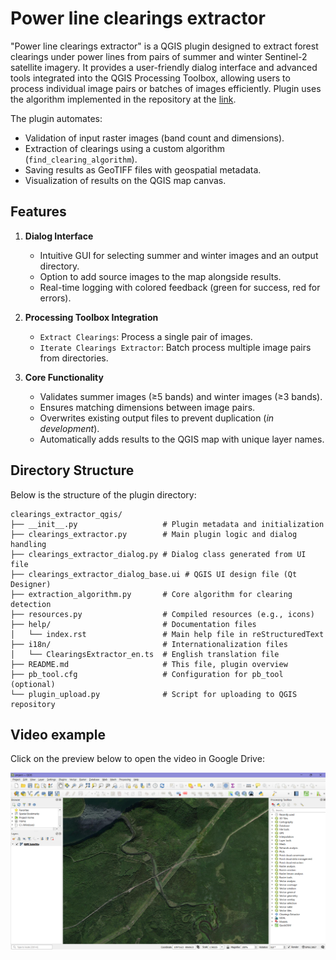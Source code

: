 # Power line clearings extractor

"Power line clearings extractor" is a QGIS plugin designed to extract forest clearings under power lines from pairs of summer and winter Sentinel-2 satellite imagery. It provides a user-friendly dialog interface and advanced tools integrated into the QGIS Processing Toolbox, allowing users to process individual image pairs or batches of images efficiently. Plugin uses the algorithm implemented in the repository at the [link](https://github.com/yana-b27/clearings_extraction_algorithm).

The plugin automates:
- Validation of input raster images (band count and dimensions).
- Extraction of clearings using a custom algorithm (`find_clearing_algorithm`).
- Saving results as GeoTIFF files with geospatial metadata.
- Visualization of results on the QGIS map canvas.

## Features

1. **Dialog Interface**
   - Intuitive GUI for selecting summer and winter images and an output directory.
   - Option to add source images to the map alongside results.
   - Real-time logging with colored feedback (green for success, red for errors).

2. **Processing Toolbox Integration**
   - `Extract Clearings`: Process a single pair of images.
   - `Iterate Clearings Extractor`: Batch process multiple image pairs from directories.

3. **Core Functionality**
   - Validates summer images (≥5 bands) and winter images (≥3 bands).
   - Ensures matching dimensions between image pairs.
   - Overwrites existing output files to prevent duplication (*in development*).
   - Automatically adds results to the QGIS map with unique layer names.

## Directory Structure

Below is the structure of the plugin directory:

```
clearings_extractor_qgis/
├── __init__.py                   # Plugin metadata and initialization
├── clearings_extractor.py        # Main plugin logic and dialog handling
├── clearings_extractor_dialog.py # Dialog class generated from UI file
├── clearings_extractor_dialog_base.ui # QGIS UI design file (Qt Designer)
├── extraction_algorithm.py       # Core algorithm for clearing detection
├── resources.py                  # Compiled resources (e.g., icons)
├── help/                         # Documentation files
│   └── index.rst                 # Main help file in reStructuredText
├── i18n/                         # Internationalization files
│   └── ClearingsExtractor_en.ts  # English translation file
├── README.md                     # This file, plugin overview
├── pb_tool.cfg                   # Configuration for pb_tool (optional)
└── plugin_upload.py              # Script for uploading to QGIS repository
```

## Video example

Сlick on the preview below to open the video in Google Drive:

[![Plugin example](./assets/preview.png)](https://drive.google.com/file/d/1oe7grTqy6GXvybtimDTYfABXdhE61Yso/view?usp=sharing)



